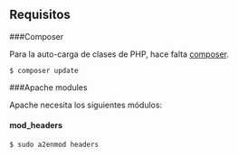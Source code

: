 Requisitos
------------

###Composer

Para la auto-carga de clases de PHP, hace falta [composer](https://getcomposer.org/download/).

    $ composer update

###Apache modules

Apache necesita los siguientes módulos:

#### mod_headers

    $ sudo a2enmod headers